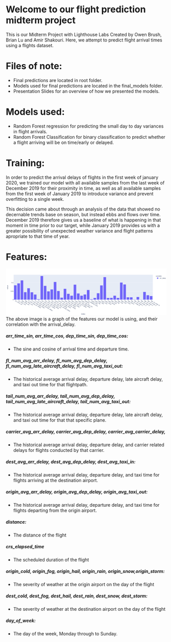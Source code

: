 # Welcome to our flight prediction midterm project
This is our Midterm Project with Lighthouse Labs Created by Owen Brush, Brian Lu and Amir Shakouri.
Here, we attempt to predict flight arrival times using a flights dataset.

# Files of note:
- Final predictions are located in root folder.
- Models used for final predictions are located in the final_models folder.
- Presentation Slides for an overview of how we presented the models.

# Models used:
- Random Forest regression for predicting the small day to day variances in flight arrivals.
- Random Forest Classification for binary classification to predict whether a flight arriving will be on time/early or delayed.


# Training:

In order to predict the arrival delays of flights in the first week of january 2020, we trained our model with all available samples from the last week of December 2019 for their proximity in time, as well as all available samples from the first week of January 2019 to introduce variance and prevent overfitting to a single week.

This decision came about through an analysis of the data that showed no decernable trends base on season, but instead ebbs and flows over time. December 2019 therefore gives us a baseline of what is happening in that moment in time prior to our target, while January 2019 provides us with a greater possibility of unexpected weather variance and flight patterns apropriate to that time of year.

# Features:

![Alt text](/data/features.png?raw=true "Features")
    The above image is a graph of the features our model is using, and their correlation with the arrival_delay.

##### arr_time_sin, arr_time_cos, dep_time_sin, dep_time_cos:
- The sine and cosine of arrival time and departure time.
##### fl_num_avg_arr_delay, fl_num_avg_dep_delay, fl_num_avg_late_aircraft_delay, fl_num_avg_taxi_out:
- The historical average arrival delay, departure delay, late aircraft delay, and taxi out time for that flightpath.
##### tail_num_avg_arr_delay, tail_num_avg_dep_delay, tail_num_avg_late_aircraft_delay, tail_num_avg_taxi_out:
- The historical average arrival delay, departure delay, late aircraft delay, and taxi out time for that that specific plane.
##### carrier_avg_arr_delay, carrier_avg_dep_delay, carrier_avg_carrier_delay, 
- The historical average arrival delay, departure delay, and carrier related delays for flights conducted by that carrier.
##### dest_avg_arr_delay, dest_avg_dep_delay, dest_avg_taxi_in:
- The historical average arrival delay, departure delay, and taxi time for flights arriving at the destination airport.
##### origin_avg_arr_delay, origin_avg_dep_delay, origin_avg_taxi_out:
- The historical average arrival delay, departure delay, and taxi time for flights departing from the origin airport.
##### distance:
- The distance of the flight
##### crs_elapsed_time
- The scheduled duration of the flight
##### origin_cold, origin_fog, origin_hail, origin_rain, origin_snow,origin_storm:
- The severity of weather at the origin airport on the day of the flight
##### dest_cold, dest_fog, dest_hail, dest_rain, dest_snow, dest_storm:
- The severity of weather at the destination airport on the day of the flight
##### day_of_week:
- The day of the week, Monday through to Sunday.
